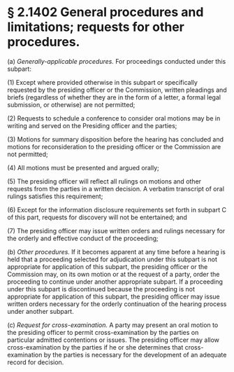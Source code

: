# § 2.1402   General procedures and limitations; requests for other procedures.

(a) *Generally-applicable procedures.* For proceedings conducted under this subpart:


(1) Except where provided otherwise in this subpart or specifically requested by the presiding officer or the Commission, written pleadings and briefs (regardless of whether they are in the form of a letter, a formal legal submission, or otherwise) are not permitted;


(2) Requests to schedule a conference to consider oral motions may be in writing and served on the Presiding officer and the parties;


(3) Motions for summary disposition before the hearing has concluded and motions for reconsideration to the presiding officer or the Commission are not permitted;


(4) All motions must be presented and argued orally;


(5) The presiding officer will reflect all rulings on motions and other requests from the parties in a written decision. A verbatim transcript of oral rulings satisfies this requirement;


(6) Except for the information disclosure requirements set forth in subpart C of this part, requests for discovery will not be entertained; and


(7) The presiding officer may issue written orders and rulings necessary for the orderly and effective conduct of the proceeding;


(b) *Other procedures.* If it becomes apparent at any time before a hearing is held that a proceeding selected for adjudication under this subpart is not appropriate for application of this subpart, the presiding officer or the Commission may, on its own motion or at the request of a party, order the proceeding to continue under another appropriate subpart. If a proceeding under this subpart is discontinued because the proceeding is not appropriate for application of this subpart, the presiding officer may issue written orders necessary for the orderly continuation of the hearing process under another subpart.


(c) *Request for cross-examination.* A party may present an oral motion to the presiding officer to permit cross-examination by the parties on particular admitted contentions or issues. The presiding officer may allow cross-examination by the parties if he or she determines that cross-examination by the parties is necessary for the development of an adequate record for decision.




